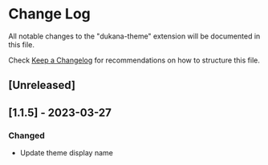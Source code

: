 # Change Log

All notable changes to the "dukana-theme" extension will be documented in this file.

Check [Keep a Changelog](http://keepachangelog.com/) for recommendations on how to structure this file.

## [Unreleased]

## [1.1.5] - 2023-03-27

### Changed
  
- Update theme display name
